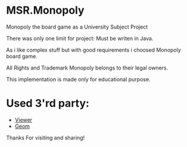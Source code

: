 # MSR.Monopoly
Monopoly the  board game as a University Subject Project

There was only one limit for project: Must be writen in Java. 

As i like complex stuff but with good requirements i choosed Monopoly board game. 

All Rights and Trademark Monopoly belongs to their legal owners. 

This implementation is made only for educational purpose. 


# Used 3'rd party:
* [ Viewer ](https://github.com/javagl/Viewer)
* [ Geom ](https://github.com/javagl/Geom)

Thanks For visiting and sharing!
